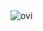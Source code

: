 <img src="https://github-readme-stats.vercel.app/api/top-langs?username=justsadsmile&show_icons=true&locale=en&layout=compact&theme=chartreuse-dark" alt="ovi" />